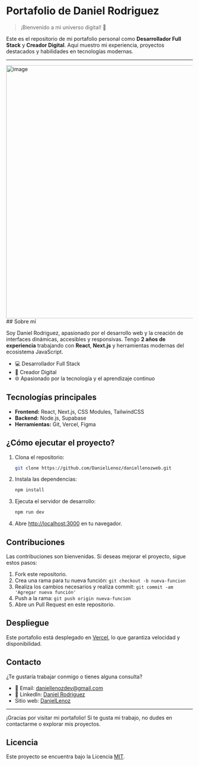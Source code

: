 # Portafolio de Daniel Rodriguez

> ¡Bienvenido a mi universo digital! 🚀

Este es el repositorio de mi portafolio personal como **Desarrollador Full Stack** y **Creador Digital**. Aquí muestro mi experiencia, proyectos destacados y habilidades en tecnologías modernas.

---
<img width="1306" height="684" alt="image" src="https://github.com/user-attachments/assets/2f805a13-956d-443f-a2e2-a297207a47c5" />
## Sobre mí

Soy Daniel Rodriguez, apasionado por el desarrollo web y la creación de interfaces dinámicas, accesibles y responsivas. Tengo **2 años de experiencia** trabajando con **React**, **Next.js** y herramientas modernas del ecosistema JavaScript.

- 💻 Desarrollador Full Stack
- 🎨 Creador Digital
- 🌐 Apasionado por la tecnología y el aprendizaje continuo

## Tecnologías principales

- **Frontend:** React, Next.js, CSS Modules, TailwindCSS
- **Backend:** Node.js, Supabase
- **Herramientas:** Git, Vercel, Figma


## ¿Cómo ejecutar el proyecto?

1. Clona el repositorio:
   ```bash
   git clone https://github.com/DanielLenoz/daniellenozweb.git
   ```
2. Instala las dependencias:
   ```bash
   npm install
   ```
3. Ejecuta el servidor de desarrollo:
   ```bash
   npm run dev
   ```
4. Abre [http://localhost:3000](http://localhost:3000) en tu navegador.

## Contribuciones

Las contribuciones son bienvenidas. Si deseas mejorar el proyecto, sigue estos pasos:

1. Fork este repositorio.
2. Crea una rama para tu nueva función: `git checkout -b nueva-funcion`
3. Realiza los cambios necesarios y realiza commit: `git commit -am 'Agregar nueva función'`
4. Push a la rama: `git push origin nueva-funcion`
5. Abre un Pull Request en este repositorio.

## Despliegue

Este portafolio está desplegado en [Vercel](https://vercel.com/), lo que garantiza velocidad y disponibilidad.

## Contacto

¿Te gustaría trabajar conmigo o tienes alguna consulta?

- 📧 Email: daniellenozdev@gmail.com
- 💼 LinkedIn: [Daniel Rodriguez](https://www.linkedin.com/in/daniel-steven-rodriguez-verano-417472241)
- Sitio web: [DanielLenoz](https://daniellenozweb.vercel.app)

---

¡Gracias por visitar mi portafolio! Si te gusta mi trabajo, no dudes en contactarme o explorar mis proyectos.

## Licencia

Este proyecto se encuentra bajo la Licencia [MIT](LICENSE).

